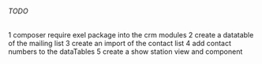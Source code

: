 ###### TODO #######
1 composer require exel package into the crm modules 
2 create a datatable of the mailing list 
3 create an import of the contact list
4 add contact numbers to the dataTables 
5 create a show station view and component 